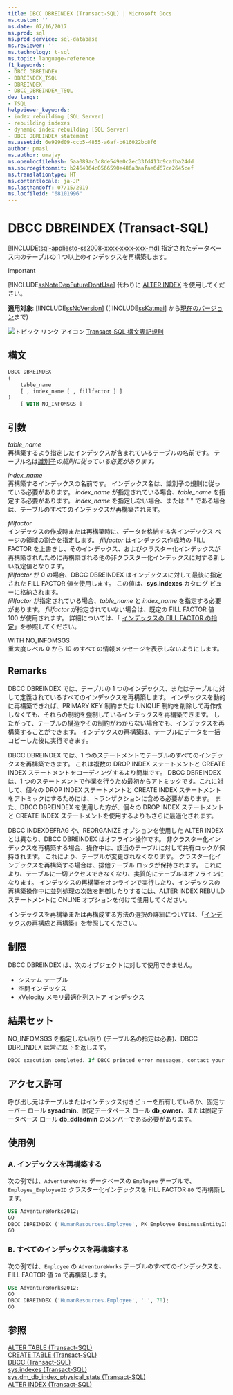 ```yaml
---
title: DBCC DBREINDEX (Transact-SQL) | Microsoft Docs
ms.custom: ''
ms.date: 07/16/2017
ms.prod: sql
ms.prod_service: sql-database
ms.reviewer: ''
ms.technology: t-sql
ms.topic: language-reference
f1_keywords:
- DBCC DBREINDEX
- DBREINDEX_TSQL
- DBREINDEX
- DBCC_DBREINDEX_TSQL
dev_langs:
- TSQL
helpviewer_keywords:
- index rebuilding [SQL Server]
- rebuilding indexes
- dynamic index rebuilding [SQL Server]
- DBCC DBREINDEX statement
ms.assetid: 6e929d09-ccb5-4855-a6af-b616022bc8f6
author: pmasl
ms.author: umajay
ms.openlocfilehash: 5aa089ac3c8de549e0c2ec33fd413c9cafba24dd
ms.sourcegitcommit: b2464064c0566590e486a3aafae6d67ce2645cef
ms.translationtype: HT
ms.contentlocale: ja-JP
ms.lasthandoff: 07/15/2019
ms.locfileid: "68101996"
---
```

# <a name="dbcc-dbreindex-transact-sql"></a>DBCC DBREINDEX (Transact-SQL)
[!INCLUDE[tsql-appliesto-ss2008-xxxx-xxxx-xxx-md](../../includes/tsql-appliesto-ss2008-xxxx-xxxx-xxx-md.md)]
指定されたデータベース内のテーブルの 1 つ以上のインデックスを再構築します。
  
> [!IMPORTANT]  
>  [!INCLUDE[ssNoteDepFutureDontUse](../../includes/ssnotedepfuturedontuse-md.md)] 代わりに [ALTER INDEX](../../t-sql/statements/alter-index-transact-sql.md) を使用してください。  
  
**適用対象**: [!INCLUDE[ssNoVersion](../../includes/ssnoversion-md.md)] ([!INCLUDE[ssKatmai](../../includes/sskatmai-md.md)] から[現在のバージョン](https://go.microsoft.com/fwlink/p/?LinkId=299658)まで)
  
![トピック リンク アイコン](../../database-engine/configure-windows/media/topic-link.gif "トピック リンク アイコン") [Transact-SQL 構文表記規則](../../t-sql/language-elements/transact-sql-syntax-conventions-transact-sql.md)
  
## <a name="syntax"></a>構文  
  
```sql
DBCC DBREINDEX   
(   
    table_name   
    [ , index_name [ , fillfactor ] ]  
)  
    [ WITH NO_INFOMSGS ]   
```  
  
## <a name="arguments"></a>引数  
 *table_name*  
 再構築するよう指定したインデックスが含まれているテーブルの名前です。 テーブル名は[識別子](../../relational-databases/databases/database-identifiers.md)*の規則に従っている必要があります。*  
  
 *index_name*  
 再構築するインデックスの名前です。 インデックス名は、識別子の規則に従っている必要があります。 *index_name* が指定されている場合、*table_name* を指定する必要があります。 *index_name* を指定しない場合、または " " である場合は、テーブルのすべてのインデックスが再構築されます。  
  
 *fillfactor*  
 インデックスの作成時または再構築時に、データを格納する各インデックス ページの領域の割合を指定します。 *fillfactor* はインデックス作成時の FILL FACTOR を上書きし、そのインデックス、およびクラスター化インデックスが再構築されたために再構築される他の非クラスター化インデックスに対する新しい既定値となります。  
 *fillfactor* が 0 の場合、DBCC DBREINDEX はインデックスに対して最後に指定された FILL FACTOR 値を使用します。 この値は、**sys.indexes** カタログ ビューに格納されます。   
 *fillfactor* が指定されている場合、*table_name* と *index_name* を指定する必要があります。 *fillfactor* が指定されていない場合は、既定の FILL FACTOR 値 100 が使用されます。 詳細については、「 [インデックスの FILL FACTOR の指定](../../relational-databases/indexes/specify-fill-factor-for-an-index.md)」を参照してください。  
  
 WITH NO_INFOMSGS  
 重大度レベル 0 から 10 のすべての情報メッセージを表示しないようにします。  
  
## <a name="remarks"></a>Remarks  
DBCC DBREINDEX では、テーブルの 1 つのインデックス、またはテーブルに対して定義されているすべてのインデックスを再構築します。 インデックスを動的に再構築できれば、PRIMARY KEY 制約または UNIQUE 制約を削除して再作成しなくても、それらの制約を強制しているインデックスを再構築できます。 したがって、テーブルの構造やその制約がわからない場合でも、インデックスを再構築することができます。 インデックスの再構築は、テーブルにデータを一括コピーした後に実行できます。

DBCC DBREINDEX では、1 つのステートメントでテーブルのすべてのインデックスを再構築できます。 これは複数の DROP INDEX ステートメントと CREATE INDEX ステートメントをコーディングするより簡単です。 DBCC DBREINDEX は、1 つのステートメントで作業を行うため最初からアトミックです。これに対して、個々の DROP INDEX ステートメントと CREATE INDEX ステートメントをアトミックにするためには、トランザクションに含める必要があります。 また、DBCC DBREINDEX を使用した方が、個々の DROP INDEX ステートメントと CREATE INDEX ステートメントを使用するよりもさらに最適化されます。

DBCC INDEXDEFRAG や、REORGANIZE オプションを使用した ALTER INDEX とは異なり、DBCC DBREINDEX はオフライン操作です。 非クラスター化インデックスを再構築する場合、操作中は、該当のテーブルに対して共有ロックが保持されます。 これにより、テーブルが変更されなくなります。 クラスター化インデックスを再構築する場合は、排他テーブル ロックが保持されます。 これにより、テーブルに一切アクセスできなくなり、実質的にテーブルはオフラインになります。 インデックスの再構築をオンラインで実行したり、インデックスの再構築操作中に並列処理の次数を制御したりするには、ALTER INDEX REBUILD ステートメントに ONLINE オプションを付けて使用してください。

インデックスを再構築または再構成する方法の選択の詳細については、「[インデックスの再構成と再構築](../../relational-databases/indexes/reorganize-and-rebuild-indexes.md)」を参照してください。
  
## <a name="restrictions"></a>制限  
DBCC DBREINDEX は、次のオブジェクトに対して使用できません。
-   システム テーブル  
-   空間インデックス  
-   xVelocity メモリ最適化列ストア インデックス  
  
## <a name="result-sets"></a>結果セット  
NO_INFOMSGS を指定しない限り (テーブル名の指定は必要)、DBCC DBREINDEX は常に以下を返します。
  
```sql
DBCC execution completed. If DBCC printed error messages, contact your system administrator.  
```  
  
## <a name="permissions"></a>アクセス許可  
呼び出し元はテーブルまたはインデックス付きビューを所有しているか、固定サーバー ロール **sysadmin**、固定データベース ロール **db_owner**、または固定データベース ロール **db_ddladmin** のメンバーである必要があります。
  
## <a name="examples"></a>使用例  
### <a name="a-rebuilding-an-index"></a>A. インデックスを再構築する  
次の例では、`AdventureWorks` データベースの `Employee` テーブルで、`Employee_EmployeeID` クラスター化インデックスを FILL FACTOR `80` で再構築します。
  
```sql  
USE AdventureWorks2012;   
GO  
DBCC DBREINDEX ('HumanResources.Employee', PK_Employee_BusinessEntityID,80);  
GO  
```  
  
### <a name="b-rebuilding-all-indexes"></a>B. すべてのインデックスを再構築する  
次の例では、`Employee` の `AdventureWorks` テーブルのすべてのインデックスを、FILL FACTOR 値 `70` で再構築します。
  
```sql
USE AdventureWorks2012;   
GO  
DBCC DBREINDEX ('HumanResources.Employee', ' ', 70);  
GO  
```  
  
## <a name="see-also"></a>参照  
[ALTER TABLE &#40;Transact-SQL&#41;](../../t-sql/statements/alter-table-transact-sql.md)  
[CREATE TABLE &#40;Transact-SQL&#41;](../../t-sql/statements/create-table-transact-sql.md)  
[DBCC &#40;Transact-SQL&#41;](../../t-sql/database-console-commands/dbcc-transact-sql.md)  
[sys.indexes &#40;Transact-SQL&#41;](../../relational-databases/system-catalog-views/sys-indexes-transact-sql.md)  
[sys.dm_db_index_physical_stats &#40;Transact-SQL&#41;](../../relational-databases/system-dynamic-management-views/sys-dm-db-index-physical-stats-transact-sql.md)  
[ALTER INDEX &#40;Transact-SQL&#41;](../../t-sql/statements/alter-index-transact-sql.md)  
  
  

